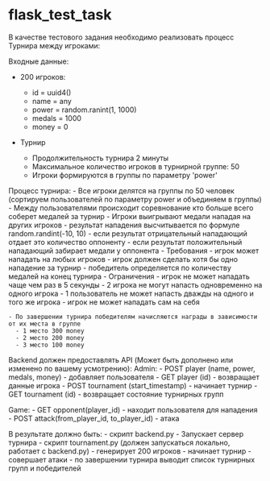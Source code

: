 # flask_test_task
В качестве тестового задания необходимо реализовать процесс Турнира между игроками:

  Входные данные:
  - 200 игроков:
      - id = uuid4()
      - name = any
      - power = random.ranint(1, 1000)
      - medals = 1000
      - money = 0

   - Турнир
      - Продолжительность турнира 2 минуты
      - Максимальное количество игроков в турнирной группе: 50
      - Игроки формируются в группы по параметру 'power'


  Процесс турнира:
    - Все игроки делятся на группы по 50 человек (сортируем пользователей по параметру power и объединяем в группы)
    - Между пользователями происходит соревнование кто больше всего соберет медалей за турнир
    - Игроки выигрывают медали нападая на других игроков
        - результат нападения высчитывается по формуле random.randint(-10, 10)
        - если результат отрицательный нападающий отдает это количество оппоненту
        - если результат положительный нападающий забирает медали у оппонента
    - Требования
       - игрок может нападать на любых игроков
       - игрок должен сделать хотя бы одно нападение за турнир
       - победитель определяется по количеству медалей на конец турнира
    - Ограничения
       - игрок не может нападать чаще чем раз в 5 секунды
       - 2 игрока не могут напасть одновременно на одного игрока 
       - 1 пользователь не может напасть дважды на одного и того же игрока
       - игрок не может нападать сам на себя

    - По завершении турнира победителям начисляются награды в зависимости от их места в группе
      - 1 место 300 money
      - 2 место 200 money
      - 3 место 100 money


Backend должен предоставлять API (Может быть дополнено или изменено по вашему усмотрению):
  Admin:
    - POST player (name, power, medals, money)  - добавляет пользователя
    - GET player (id) - возвращает данные игрока
    - POST tournament (start_timestamp) - начинает турнир
    - GET tournament (id) - возвращает состояние турнирных групп 

  Game:
    - GET opponent(player_id) - находит пользователя для нападения
    - POST attack(from_player_id, to_player_id) - атака 


В результате должно быть:
     - скрипт backend.py 
           - Запускает сервер турнира
     - скрипт tournament.py (должен запускаться локально, работает с backend.py)
           - генерирует 200 игроков
           - начинает турнир 
           - совершает атаки
           - по завершении турнира выводит список турнирных групп и победителей
